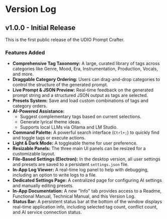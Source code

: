 # Version Log

## v1.0.0 - Initial Release

This is the first public release of the UDIO Prompt Crafter.

### Features Added

-   **Comprehensive Tag Taxonomy:** A large, curated library of tags across categories like Genre, Mood, Era, Instrumentation, Production, Vocals, and more.
-   **Draggable Category Ordering:** Users can drag-and-drop categories to control the structure of the generated prompt.
-   **Live Prompt & JSON Preview:** Real-time feedback on the generated prompt string and a structured JSON output as tags are selected.
-   **Presets System:** Save and load custom combinations of tags and category orders.
-   **AI-Powered Assistance:**
    -   Suggest complementary tags based on current selections.
    -   Generate lyrical theme ideas.
    -   Supports local LLMs via Ollama and LM Studio.
-   **Command Palette:** A powerful search interface (`Ctrl+;`) to quickly find and toggle tags or execute actions.
-   **Light & Dark Mode:** A toggleable theme for user preference.
-   **Resizable Panels:** The three main UI panels can be resized for a customizable layout.
-   **File-Based Settings (Electron):** In the desktop version, all user settings and presets are saved to a persistent `settings.json` file.
-   **In-App Log Viewer:** A real-time log panel to help with debugging, including an option to write logs to a file.
-   **Dedicated Settings Page:** A centralized page for configuring AI settings and manually editing presets.
-   **In-App Documentation:** A new "Info" tab provides access to a Readme, Functional Manual, Technical Manual, and this Version Log.
-   **Status Bar:** A persistent status bar at the bottom of the window displays real-time application info, including selected tag count, conflict count, and AI service connection status.